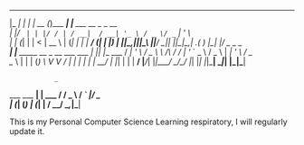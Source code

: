  _____     _ _      _            _                       
|_   _|_ _| | | __ (_)___    ___| |__   ___  __ _ _ __   
  | |/ _` | | |/ / | / __|  / __| '_ \ / _ \/ _` | '_ \  
  | | (_| | |   <  | \__ \ | (__| | | |  __/ (_| | |_) | 
  |_|\__,_|_|_|\_\ |_|___/  \___|_| |_|\___|\__,_| .__( )
                                                 |_|  |/ 
     _                                      _   _          
 ___| |__   _____      __  _ __ ___   ___  | |_| |__   ___ 
/ __| '_ \ / _ \ \ /\ / / | '_ ` _ \ / _ \ | __| '_ \ / _ \
\__ \ | | | (_) \ V  V /  | | | | | |  __/ | |_| | | |  __/
|___/_| |_|\___/ \_/\_/   |_| |_| |_|\___|  \__|_| |_|\___|
                                                           
               _      
  ___ ___   __| | ___ 
 / __/ _ \ / _` |/ _ \
| (_| (_) | (_| |  __/
 \___\___/ \__,_|\___|
                      

This is my Personal Computer Science Learning respiratory, I will regularly update it.
